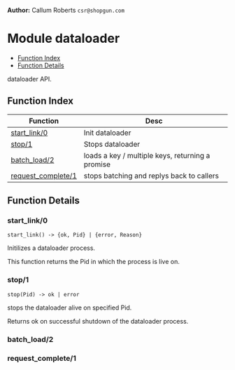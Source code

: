 

__Author:__ Callum Roberts `csr@shopgun.com`

# Module dataloader #
* [Function Index](#index)
* [Function Details](#functions)

dataloader API.


<a name="index"></a>

## Function Index ##

| Function      | Desc          |
|---------------|---------------|
| <a href="#start_link-0">start_link/0</a> | Init dataloader |
| <a href="#stop-1">stop/1</a> | Stops dataloader  |
| <a href="#batch_load-2">batch_load/2</a> | loads a key / multiple keys, returning a promise |
| <a href="#request_complete-1">request_complete/1</a> | stops batching and replys back to callers |


<a name="functions"></a>

## Function Details ##

<a name="start_link-0"></a>


### start_link/0 ###

`start_link() -> {ok, Pid} | {error, Reason}`

Initilizes a dataloader process.

This function returns the Pid in which the process is live on.


<a name="stop-1"></a>

### stop/1 ###

`stop(Pid) -> ok | error`

stops the dataloader alive on specified Pid.

Returns ok on successful shutdown of the dataloader process.


<a name="batch_load-2"></a>

### batch_load/2 ###


<a name="request_complete-1"></a>

### request_complete/1 ###
